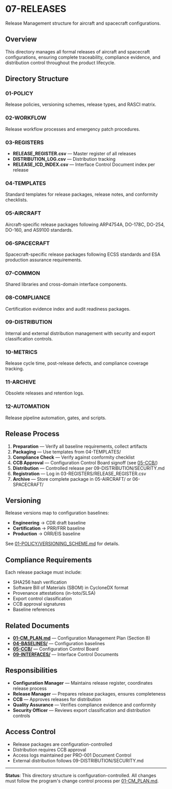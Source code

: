 # 07-RELEASES

Release Management structure for aircraft and spacecraft configurations.

## Overview

This directory manages all formal releases of aircraft and spacecraft configurations, ensuring complete traceability, compliance evidence, and distribution control throughout the product lifecycle.

## Directory Structure

### 01-POLICY
Release policies, versioning schemes, release types, and RASCI matrix.

### 02-WORKFLOW
Release workflow processes and emergency patch procedures.

### 03-REGISTERS
- **RELEASE_REGISTER.csv** — Master register of all releases
- **DISTRIBUTION_LOG.csv** — Distribution tracking
- **RELEASE_ICD_INDEX.csv** — Interface Control Document index per release

### 04-TEMPLATES
Standard templates for release packages, release notes, and conformity checklists.

### 05-AIRCRAFT
Aircraft-specific release packages following ARP4754A, DO-178C, DO-254, DO-160, and AS9100 standards.

### 06-SPACECRAFT
Spacecraft-specific release packages following ECSS standards and ESA production assurance requirements.

### 07-COMMON
Shared libraries and cross-domain interface components.

### 08-COMPLIANCE
Certification evidence index and audit readiness packages.

### 09-DISTRIBUTION
Internal and external distribution management with security and export classification controls.

### 10-METRICS
Release cycle time, post-release defects, and compliance coverage tracking.

### 11-ARCHIVE
Obsolete releases and retention logs.

### 12-AUTOMATION
Release pipeline automation, gates, and scripts.

## Release Process

1. **Preparation** — Verify all baseline requirements, collect artifacts
2. **Packaging** — Use templates from 04-TEMPLATES/
3. **Compliance Check** — Verify against conformity checklist
4. **CCB Approval** — Configuration Control Board signoff (see [05-CCB/](../05-CCB/))
5. **Distribution** — Controlled release per 09-DISTRIBUTION/SECURITY.md
6. **Registration** — Log in 03-REGISTERS/RELEASE_REGISTER.csv
7. **Archive** — Store complete package in 05-AIRCRAFT/ or 06-SPACECRAFT/

## Versioning

Release versions map to configuration baselines:
- **Engineering** → CDR draft baseline
- **Certification** → PRR/FRR baseline
- **Production** → ORR/EIS baseline

See [01-POLICY/VERSIONING_SCHEME.md](./01-POLICY/VERSIONING_SCHEME.md) for details.

## Compliance Requirements

Each release package must include:
- SHA256 hash verification
- Software Bill of Materials (SBOM) in CycloneDX format
- Provenance attestations (in-toto/SLSA)
- Export control classification
- CCB approval signatures
- Baseline references

## Related Documents

- **[01-CM_PLAN.md](../01-CM_PLAN.md)** — Configuration Management Plan (Section 8)
- **[04-BASELINES/](../04-BASELINES/)** — Configuration baselines
- **[05-CCB/](../05-CCB/)** — Configuration Control Board
- **[09-INTERFACES/](../09-INTERFACES/)** — Interface Control Documents

## Responsibilities

- **Configuration Manager** — Maintains release register, coordinates release process
- **Release Manager** — Prepares release packages, ensures completeness
- **CCB** — Approves releases for distribution
- **Quality Assurance** — Verifies compliance evidence and conformity
- **Security Officer** — Reviews export classification and distribution controls

## Access Control

- Release packages are configuration-controlled
- Distribution requires CCB approval
- Access logs maintained per PRO-001 Document Control
- External distribution follows 09-DISTRIBUTION/SECURITY.md

---

**Status**: This directory structure is configuration-controlled. All changes must follow the program's change control process per [01-CM_PLAN.md](../01-CM_PLAN.md).
